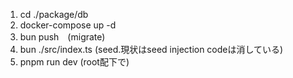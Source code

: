 1. cd ./package/db
2. docker-compose up -d
3. bun push　(migrate)
4. bun ./src/index.ts (seed.現状はseed injection codeは消している)
5. pnpm run dev (root配下で)
